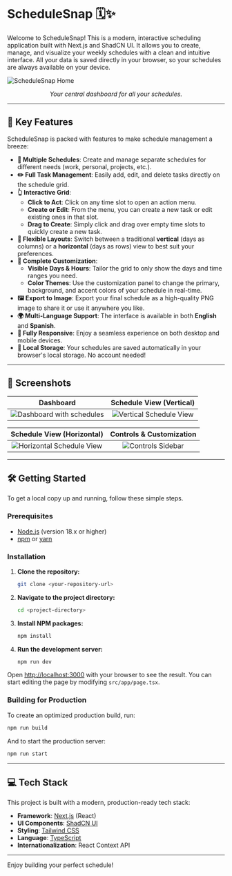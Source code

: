 # ScheduleSnap 🗓️✨

Welcome to ScheduleSnap! This is a modern, interactive scheduling application built with Next.js and ShadCN UI. It allows you to create, manage, and visualize your weekly schedules with a clean and intuitive interface. All your data is saved directly in your browser, so your schedules are always available on your device.

![ScheduleSnap Home](https://placehold.co/800x400.png)
*<p align="center">Your central dashboard for all your schedules.</p>*

---

## 🚀 Key Features

ScheduleSnap is packed with features to make schedule management a breeze:

- **🎨 Multiple Schedules**: Create and manage separate schedules for different needs (work, personal, projects, etc.).
- **✏️ Full Task Management**: Easily add, edit, and delete tasks directly on the schedule grid.
- **👆 Interactive Grid**:
    - **Click to Act**: Click on any time slot to open an action menu.
    - **Create or Edit**: From the menu, you can create a new task or edit existing ones in that slot.
    - **Drag to Create**: Simply click and drag over empty time slots to quickly create a new task.
- **🔄 Flexible Layouts**: Switch between a traditional **vertical** (days as columns) or a **horizontal** (days as rows) view to best suit your preferences.
- **🔧 Complete Customization**:
    - **Visible Days & Hours**: Tailor the grid to only show the days and time ranges you need.
    - **Color Themes**: Use the customization panel to change the primary, background, and accent colors of your schedule in real-time.
- **🖼️ Export to Image**: Export your final schedule as a high-quality PNG image to share it or use it anywhere you like.
- **🌍 Multi-Language Support**: The interface is available in both **English** and **Spanish**.
- **📱 Fully Responsive**: Enjoy a seamless experience on both desktop and mobile devices.
- **💾 Local Storage**: Your schedules are saved automatically in your browser's local storage. No account needed!

---

## 📸 Screenshots

| Dashboard | Schedule View (Vertical) |
| :---: | :---: |
| ![Dashboard with schedules](https://placehold.co/600x400.png) | ![Vertical Schedule View](https://placehold.co/600x400.png) |

| Schedule View (Horizontal) | Controls & Customization |
| :---: | :---: |
| ![Horizontal Schedule View](https://placehold.co/600x400.png) | ![Controls Sidebar](https://placehold.co/600x400.png) |

---

## 🛠️ Getting Started

To get a local copy up and running, follow these simple steps.

### Prerequisites

- [Node.js](https://nodejs.org/) (version 18.x or higher)
- [npm](https://www.npmjs.com/) or [yarn](https://yarnpkg.com/)

### Installation

1.  **Clone the repository:**
    ```sh
    git clone <your-repository-url>
    ```
2.  **Navigate to the project directory:**
    ```sh
    cd <project-directory>
    ```
3.  **Install NPM packages:**
    ```sh
    npm install
    ```
4.  **Run the development server:**
    ```sh
    npm run dev
    ```

Open [http://localhost:3000](http://localhost:3000) with your browser to see the result. You can start editing the page by modifying `src/app/page.tsx`.

### Building for Production

To create an optimized production build, run:
```sh
npm run build
```

And to start the production server:
```sh
npm run start
```

---

## 💻 Tech Stack

This project is built with a modern, production-ready tech stack:

- **Framework**: [Next.js](https://nextjs.org/) (React)
- **UI Components**: [ShadCN UI](https://ui.shadcn.com/)
- **Styling**: [Tailwind CSS](https://tailwindcss.com/)
- **Language**: [TypeScript](https://www.typescriptlang.org/)
- **Internationalization**: React Context API

---

Enjoy building your perfect schedule!
